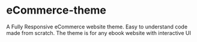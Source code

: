 # eCommerce-theme
A Fully Responsive eCommerce website theme.
Easy to understand code made from scratch.
The theme is for any ebook website with interactive UI
